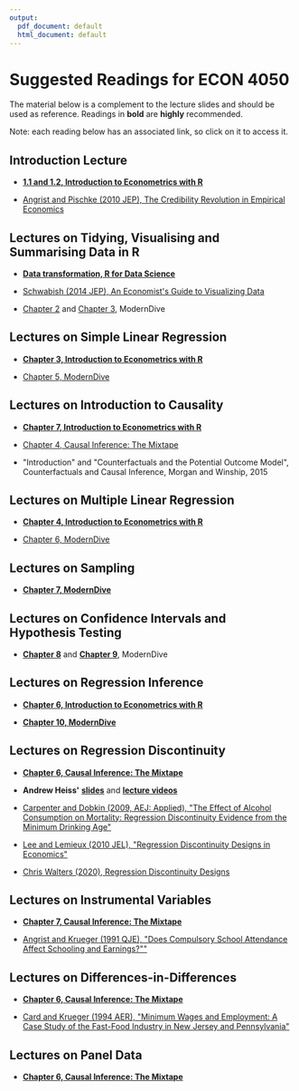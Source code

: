 ```yaml
---
output:
  pdf_document: default
  html_document: default
---
```


# Suggested Readings for ECON 4050


The material below is a complement to the lecture slides and should be used as reference. Readings in **bold** are **highly** recommended. 

Note: each reading below has an associated link, so click on it to access it. 


## Introduction Lecture

- [**1.1 and 1.2, Introduction to Econometrics with R**](https://scpoecon.github.io/ScPoEconometrics/R-intro.html)

- [Angrist and Pischke (2010 JEP), The Credibility Revolution in Empirical Economics](https://www.aeaweb.org/articles?id=10.1257/jep.24.2.3)  


## Lectures on Tidying, Visualising and Summarising Data in R

- [**Data transformation, R for Data Science**](https://r4ds.had.co.nz/transform.html)

- [Schwabish (2014 JEP), An Economist's Guide to Visualizing Data](https://www.aeaweb.org/articles?id=10.1257/jep.28.1.209)

- [Chapter 2](https://moderndive.com/2-viz.html) and [Chapter 3](https://moderndive.com/3-wrangling.html), ModernDive


## Lectures on Simple Linear Regression

- [**Chapter 3, Introduction to Econometrics with R**](https://scpoecon.github.io/ScPoEconometrics/linreg.html)

- [Chapter 5, ModernDive](https://moderndive.com/5-regression.html)


## Lectures on Introduction to Causality

- [**Chapter 7, Introduction to Econometrics with R**](https://scpoecon.github.io/ScPoEconometrics/causality.html)

- [Chapter 4, Causal Inference: The Mixtape](https://mixtape.scunning.com/04-potential_outcomes)

- "Introduction" and "Counterfactuals and the Potential Outcome Model", Counterfactuals and Causal Inference, Morgan and Winship, 2015


## Lectures on Multiple Linear Regression

- [**Chapter 4, Introduction to Econometrics with R**](https://scpoecon.github.io/ScPoEconometrics/multiple-reg.html)

- [Chapter 6, ModernDive](https://moderndive.com/6-multiple-regression.html)


## Lectures on Sampling

- [**Chapter 7, ModernDive**](https://moderndive.com/7-sampling.html)


## Lectures on Confidence Intervals and Hypothesis Testing

- [**Chapter 8**](https://moderndive.com/8-confidence-intervals.html) and [**Chapter 9**](https://moderndive.com/9-hypothesis-testing.html), ModernDive

## Lectures on Regression Inference

- [**Chapter 6, Introduction to Econometrics with R**](https://scpoecon.github.io/ScPoEconometrics/std-errors.html)

- [**Chapter 10, ModernDive**](https://moderndive.com/10-inference-for-regression.html)

## Lectures on Regression Discontinuity

- [**Chapter 6, Causal Inference: The Mixtape**](https://mixtape.scunning.com/06-regression_discontinuity)

- **Andrew Heiss'** [**slides**](https://evalsp20.classes.andrewheiss.com/slides/PMAP-8521_2020-04-01.pdf) and [**lecture videos**](https://evalsp20.classes.andrewheiss.com/class/11-class/)

- [Carpenter and Dobkin (2009, AEJ: Applied), "The Effect of Alcohol Consumption on Mortality: Regression Discontinuity Evidence from the Minimum Drinking Age"](https://www.aeaweb.org/articles?id=10.1257/app.1.1.164)

- [Lee and Lemieux (2010 JEL), "Regression Discontinuity Designs in Economics"](https://www.princeton.edu/~davidlee/wp/RDDEconomics.pdf)

- [Chris Walters (2020), Regression Discontinuity Designs](https://www.aeaweb.org/webcasts/2020/mastering-mostly-harmless-econometrics-part-7)

## Lectures on Instrumental Variables

- [**Chapter 7, Causal Inference: The Mixtape**](https://mixtape.scunning.com/07-instrumental_variables)

- [Angrist and Krueger (1991 QJE), "Does Compulsory School Attendance Affect Schooling and Earnings?""](https://www.jstor.org/stable/2937954)

## Lectures on Differences-in-Differences

- [**Chapter 6, Causal Inference: The Mixtape**](https://mixtape.scunning.com/09-difference_in_differences)


- [Card and Krueger (1994 AER), "Minimum Wages and Employment: A Case Study of the Fast-Food Industry in New Jersey and Pennsylvania"](http://davidcard.berkeley.edu/papers/njmin-aer.pdf)


## Lectures on Panel Data

- [**Chapter 6, Causal Inference: The Mixtape**](https://mixtape.scunning.com/08-panel_data)

